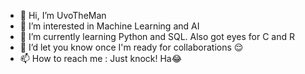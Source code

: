 - 👋 Hi, I’m UvoTheMan
- 👀 I’m interested in Machine Learning and AI
- 🌱 I’m currently learning Python and SQL. Also got eyes for C and R 
- 💞️ I’d let you know once I'm ready for collaborations 😌
- 📫 How to reach me : Just knock! Ha😂

<!---
UvoTheMan/UvoTheMan is a ✨ special ✨ repository because its `README.md` (this file) appears on your GitHub profile.
You can click the Preview link to take a look at your changes.
--->
